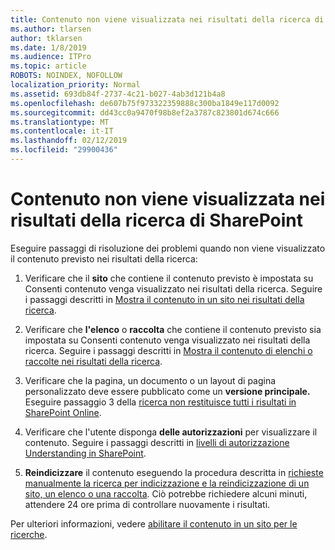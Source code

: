 ```yaml
---
title: Contenuto non viene visualizzata nei risultati della ricerca di SharePoint
ms.author: tlarsen
author: tklarsen
ms.date: 1/8/2019
ms.audience: ITPro
ms.topic: article
ROBOTS: NOINDEX, NOFOLLOW
localization_priority: Normal
ms.assetid: 693db84f-2737-4c21-b027-4ab3d121b4a8
ms.openlocfilehash: de607b75f973322359888c300ba1849e117d0092
ms.sourcegitcommit: dd43cc0a9470f98b8ef2a3787c823801d674c666
ms.translationtype: MT
ms.contentlocale: it-IT
ms.lasthandoff: 02/12/2019
ms.locfileid: "29900436"
---
```

# <a name="content-doesnt-appear-in-sharepoint-search-results"></a>Contenuto non viene visualizzata nei risultati della ricerca di SharePoint

Eseguire passaggi di risoluzione dei problemi quando non viene visualizzato il contenuto previsto nei risultati della ricerca:
  
1. Verificare che il **sito** che contiene il contenuto previsto è impostata su Consenti contenuto venga visualizzato nei risultati della ricerca. Seguire i passaggi descritti in [Mostra il contenuto in un sito nei risultati della ricerca](https://docs.microsoft.com/sharepoint/make-site-content-searchable#show-content-on-a-site-in-search-results).
    
2. Verificare che **l'elenco** o **raccolta** che contiene il contenuto previsto sia impostata su Consenti contenuto venga visualizzato nei risultati della ricerca. Seguire i passaggi descritti in [Mostra il contenuto di elenchi o raccolte nei risultati della ricerca](https://docs.microsoft.com/sharepoint/make-site-content-searchable#show-content-from-lists-or-libraries-in-search-results). 
    
3. Verificare che la pagina, un documento o un layout di pagina personalizzato deve essere pubblicato come un **versione principale.** Eseguire passaggio 3 della [ricerca non restituisce tutti i risultati in SharePoint Online](https://go.microsoft.com/fwlink/?linkid=874525).
    
4. Verificare che l'utente disponga **delle autorizzazioni** per visualizzare il contenuto. Seguire i passaggi descritti in [livelli di autorizzazione Understanding in SharePoint](https://go.microsoft.com/fwlink/?linkid=867071).
    
5. **Reindicizzare** il contenuto eseguendo la procedura descritta in [richieste manualmente la ricerca per indicizzazione e la reindicizzazione di un sito, un elenco o una raccolta](https://docs.microsoft.com/sharepoint/crawl-site-content). Ciò potrebbe richiedere alcuni minuti, attendere 24 ore prima di controllare nuovamente i risultati.
    
Per ulteriori informazioni, vedere [abilitare il contenuto in un sito per le ricerche](https://docs.microsoft.com/sharepoint/make-site-content-searchable). 
  


